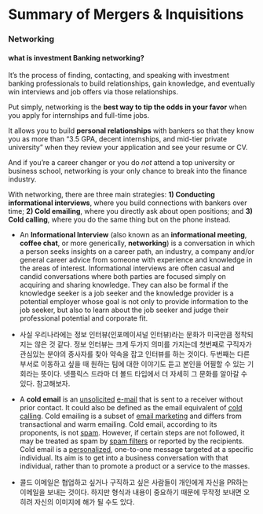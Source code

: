 # Summary of Mergers & Inquisitions

### Networking

#### what is investment Banking networking? 

It’s the process of finding, contacting, and speaking with investment banking professionals to build relationships, gain knowledge, and eventually win interviews and job offers via those relationships.

Put simply, networking is the **best way to tip the odds in your favor** when you apply for internships and full-time jobs.

It allows you to build **personal relationships** with bankers so that they know you as more than “3.5 GPA, decent internships, and mid-tier private university” when they review your application and see your resume or CV.

And if you’re a career changer or you do *not* attend a top university or business school, networking is your only chance to break into the finance industry.

With networking, there are three main strategies: **1) Conducting informational interviews**, where you build connections with bankers over time; **2) Cold emailing**, where you directly ask about open positions; and **3) Cold calling**, where you do the same thing but on the phone instead.

* An **Informational Interview** (also known as an **informational meeting**, **coffee chat**, or more generically, **networking**) is a conversation in which a person seeks insights on a career path, an industry, a company and/or general career advice from someone with experience and knowledge in the areas of interest. Informational interviews are often casual and candid conversations where both parties are focused simply on acquiring and sharing knowledge. They can also be formal if the knowledge seeker is a job seeker and the knowledge provider is a potential employer whose goal is not only to provide information to the job seeker, but also to learn about the job seeker and judge their professional potential and corporate fit.
* 사실 우리나라에는 정보 인터뷰(인포메이셔널 인터뷰)라는 문화가 미국만큼 정착되지는 않은 것 같다. 정보 인터뷰는 크게 두가지 의미를 가지는데 첫번째로 구직자가 관심있는 분야의 종사자를 찾아 약속을 잡고 인터뷰를 하는 것이다. 두번째는 다른 부서로 이동하고 싶을 때 원하는 팀에 대한 이야기도 듣고 본인을 어필할 수 있는 기회라는 뜻이다. 넷플릭스 드라마 더 볼드 타입에서 더 자세히 그 문화를 알아갈 수 있다. 참고해보자.

* A **cold email** is an [unsolicited](https://en.wikipedia.org/wiki/Unsolicited_electronic_communications) [e-mail](https://en.wikipedia.org/wiki/E-mail) that is sent to a receiver without prior contact. It could also be defined as the email equivalent of [cold calling](https://en.wikipedia.org/wiki/Cold_calling). Cold emailing is a subset of [email marketing](https://en.wikipedia.org/wiki/Email_marketing) and differs from transactional and warm emailing. Cold email, according to its proponents, is not [spam](https://en.wikipedia.org/wiki/Spamming). However, if certain steps are not followed, it may be treated as spam by [spam filters](https://en.wikipedia.org/wiki/Email_filtering) or reported by the recipients. Cold email is a [personalized](https://en.wikipedia.org/wiki/Targeted_advertising), one-to-one message targeted at a specific individual. Its aim is to get into a business conversation with that individual, rather than to promote a product or a service to the masses.

* 콜드 이메일은 협업하고 싶거나 구직하고 싶은 사람들이 개인에게 자신을 PR하는 이메일을 보내는 것이다. 하지만 형식과 내용이 중요하기 때문에 무작정 보내면 오히려 자신의 이미지에 해가 될 수도 있다.

  